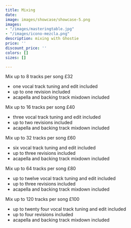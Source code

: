 ```yaml
---
title: Mixing
date: 
image: images/showcase/showcase-5.png
images:
- "/images/masteringtable.jpg"
- "/images/icono-mezcla.png"
description: mixing with Ghostie
price: ''
discount_price: ''
colors: []
sizes: []

---
```

Mix up to 8 tracks per song £32

* one vocal track tuning and edit included
* up to one revision included
* acapella and backing track mixdown included

Mix up to 16 tracks per song £40

* three vocal track tuning and edit included
* up to two revisions included
* acapella and backing track mixdown included

Mix up to 32 tracks per song £60

* six vocal track tuning and edit included
* up to three revisions included
* acapella and backing track mixdown included

Mix up to 64 tracks per song £80

* up to twelve vocal track tuning and edit included
* up to three revisions included
* acapella and backing track mixdown included

Mix up to 120 tracks per song £100

* up to twenty four vocal track tuning and edit included
* up to four revisions included
* acapella and backing track mixdown included